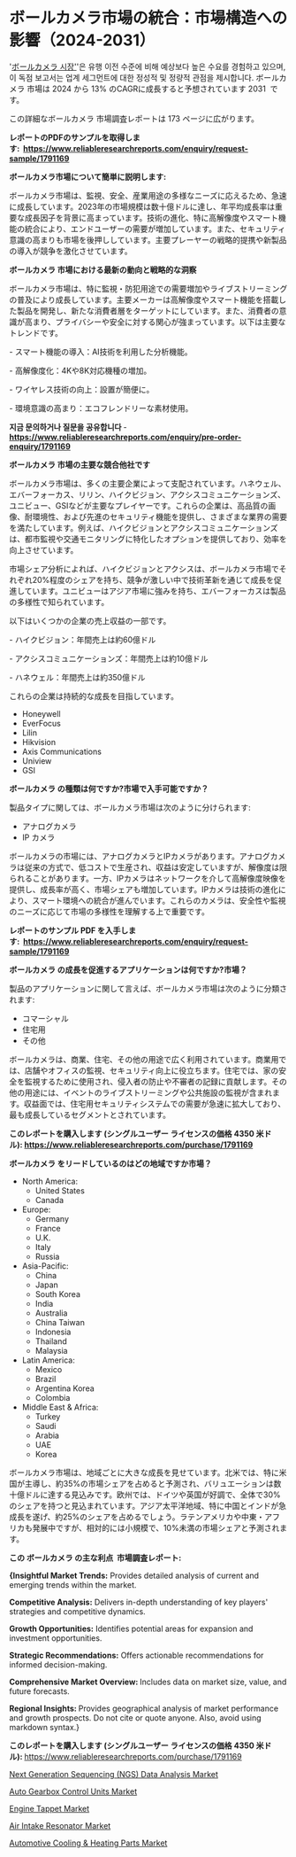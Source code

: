 <p><h1>ボールカメラ市場の統合：市場構造への影響（2024-2031）</h1></p><p>'<a href="https://www.reliableresearchreports.com/ball-cameras-r1791169?utm_campaign=110&utm_medium=36&utm_source=Github&utm_content=ia&utm_term=03112024&utm_id=ball-cameras">ボールカメラ 시장'</a>'은 유행 이전 수준에 비해 예상보다 높은 수요를 경험하고 있으며, 이 독점 보고서는 업계 세그먼트에 대한 정성적 및 정량적 관점을 제시합니다. ボールカメラ 市場は 2024 から 13% のCAGRに成長すると予想されています 2031&nbsp; です。</p>
<p>この詳細なボールカメラ 市場調査レポートは 173 ページに広がります。</p>
<p><strong>レポートのPDFのサンプルを取得します</strong><strong>:&nbsp;&nbsp;<a href="https://www.reliableresearchreports.com/enquiry/request-sample/1791169?utm_campaign=110&utm_medium=36&utm_source=Github&utm_content=ia&utm_term=03112024&utm_id=ball-cameras">https://www.reliableresearchreports.com/enquiry/request-sample/1791169</a></strong></p>
<p><strong>ボールカメラ市場について簡単に説明します:</strong></p>
<p><p>ボールカメラ市場は、監視、安全、産業用途の多様なニーズに応えるため、急速に成長しています。2023年の市場規模は数十億ドルに達し、年平均成長率は重要な成長因子を背景に高まっています。技術の進化、特に高解像度やスマート機能の統合により、エンドユーザーの需要が増加しています。また、セキュリティ意識の高まりも市場を後押ししています。主要プレーヤーの戦略的提携や新製品の導入が競争を激化させています。</p></p>
<p><strong>ボールカメラ 市場における最新の動向と戦略的な洞察</strong></p>
<p><p>ボールカメラ市場は、特に監視・防犯用途での需要増加やライブストリーミングの普及により成長しています。主要メーカーは高解像度やスマート機能を搭載した製品を開発し、新たな消費者層をターゲットにしています。また、消費者の意識が高まり、プライバシーや安全に対する関心が強まっています。以下は主要なトレンドです。</p><p>- スマート機能の導入：AI技術を利用した分析機能。</p><p>- 高解像度化：4Kや8K対応機種の増加。</p><p>- ワイヤレス技術の向上：設置が簡便に。</p><p>- 環境意識の高まり：エコフレンドリーな素材使用。</p></p>
<p><strong>지금 문의하거나 질문을 공유합니다</strong><strong>&nbsp;</strong>-<strong><a href="https://www.reliableresearchreports.com/enquiry/pre-order-enquiry/1791169?utm_campaign=110&utm_medium=36&utm_source=Github&utm_content=ia&utm_term=03112024&utm_id=ball-cameras">https://www.reliableresearchreports.com/enquiry/pre-order-enquiry/1791169</a></strong></p>
<p><strong>ボールカメラ 市場の主要な競合他社です</strong></p>
<p><p>ボールカメラ市場は、多くの主要企業によって支配されています。ハネウェル、エバーフォーカス、リリン、ハイクビジョン、アクシスコミュニケーションズ、ユニビュー、GSIなどが主要なプレイヤーです。これらの企業は、高品質の画像、耐環境性、および先進のセキュリティ機能を提供し、さまざまな業界の需要を満たしています。例えば、ハイクビジョンとアクシスコミュニケーションズは、都市監視や交通モニタリングに特化したオプションを提供しており、効率を向上させています。</p><p>市場シェア分析によれば、ハイクビジョンとアクシスは、ボールカメラ市場でそれぞれ20%程度のシェアを持ち、競争が激しい中で技術革新を通じて成長を促進しています。ユニビューはアジア市場に強みを持ち、エバーフォーカスは製品の多様性で知られています。</p><p>以下はいくつかの企業の売上収益の一部です。</p><p>- ハイクビジョン：年間売上は約60億ドル</p><p>- アクシスコミュニケーションズ：年間売上は約10億ドル</p><p>- ハネウェル：年間売上は約350億ドル</p><p>これらの企業は持続的な成長を目指しています。</p></p>
<p><ul><li>Honeywell</li><li>EverFocus</li><li>Lilin</li><li>Hikvision</li><li>Axis Communications</li><li>Uniview</li><li>GSI</li></ul></p>
<p><strong>ボールカメラ の種類は何ですか?市場で入手可能ですか？</strong></p>
<p>製品タイプに関しては、ボールカメラ市場は次のように分けられます:</p>
<p><ul><li>アナログカメラ</li><li>IP カメラ</li></ul></p>
<p><p>ボールカメラの市場には、アナログカメラとIPカメラがあります。アナログカメラは従来の方式で、低コストで生産され、収益は安定していますが、解像度は限られることがあります。一方、IPカメラはネットワークを介して高解像度映像を提供し、成長率が高く、市場シェアも増加しています。IPカメラは技術の進化により、スマート環境への統合が進んでいます。これらのカメラは、安全性や監視のニーズに応じて市場の多様性を理解する上で重要です。</p></p>
<p><strong>レポートのサンプル PDF を入手します:&nbsp;</strong><strong>&nbsp;<a href="https://www.reliableresearchreports.com/enquiry/request-sample/1791169?utm_campaign=110&utm_medium=36&utm_source=Github&utm_content=ia&utm_term=03112024&utm_id=ball-cameras">https://www.reliableresearchreports.com/enquiry/request-sample/1791169</a></strong></p>
<p><strong>ボールカメラ の成長を促進するアプリケーションは何ですか?市場？</strong></p>
<p>製品のアプリケーションに関して言えば、ボールカメラ市場は次のように分類されます:</p>
<p><ul><li>コマーシャル</li><li>住宅用</li><li>その他</li></ul></p>
<p><p>ボールカメラは、商業、住宅、その他の用途で広く利用されています。商業用では、店舗やオフィスの監視、セキュリティ向上に役立ちます。住宅では、家の安全を監視するために使用され、侵入者の防止や不審者の記録に貢献します。その他の用途には、イベントのライブストリーミングや公共施設の監視が含まれます。収益面では、住宅用セキュリティシステムでの需要が急速に拡大しており、最も成長しているセグメントとされています。</p></p>
<p><strong>このレポートを購入します (シングルユーザー ライセンスの価格 4350 米ドル):</strong><strong>&nbsp;<a href="https://www.reliableresearchreports.com/purchase/1791169?utm_campaign=110&utm_medium=36&utm_source=Github&utm_content=ia&utm_term=03112024&utm_id=ball-cameras">https://www.reliableresearchreports.com/purchase/1791169</a></strong></p>
<p><strong>ボールカメラ をリードしているのはどの地域ですか市場？</strong></p>
<p><ul>
    <li>
        North America:
        <ul>
            <li>United States</li>
            <li>Canada</li>
        </ul>
    </li>
    <li>
        Europe:
        <ul>
            <li>Germany</li>
            <li>France</li>
            <li>U.K.</li>
            <li>Italy</li>
            <li>Russia</li>
        </ul>
    </li>
    <li>
        Asia-Pacific:
        <ul>
            <li>China</li>
            <li>Japan</li>
            <li>South Korea</li>
            <li>India</li>
            <li>Australia</li>
            <li>China Taiwan</li>
            <li>Indonesia</li>
            <li>Thailand</li>
            <li>Malaysia</li>
        </ul>
    </li>
    <li>
        Latin America:
        <ul>
            <li>Mexico</li>
            <li>Brazil</li>
            <li>Argentina Korea</li>
            <li>Colombia</li>
        </ul>
    </li>
    <li>
        Middle East & Africa:
        <ul>
            <li>Turkey</li>
            <li>Saudi</li>
            <li>Arabia</li>
            <li>UAE</li>
            <li>Korea</li>
        </ul>
    </li>
    </ul></p>
<p><p>ボールカメラ市場は、地域ごとに大きな成長を見せています。北米では、特に米国が主導し、約35%の市場シェアを占めると予測され、バリュエーションは数十億ドルに達する見込みです。欧州では、ドイツや英国が好調で、全体で30%のシェアを持つと見込まれています。アジア太平洋地域、特に中国とインドが急成長を遂げ、約25%のシェアを占めるでしょう。ラテンアメリカや中東・アフリカも発展中ですが、相対的には小規模で、10%未満の市場シェアと予測されます。</p></p>
<p><strong>この ボールカメラ の主な利点&nbsp; 市場調査レポート:</strong></p>
<p><strong>{Insightful Market Trends:</strong> Provides detailed analysis of current and emerging trends within the market.</p>
<p><strong>Competitive Analysis:</strong> Delivers in-depth understanding of key players' strategies and competitive dynamics.</p>
<p><strong>Growth Opportunities:</strong> Identifies potential areas for expansion and investment opportunities.</p>
<p><strong>Strategic Recommendations:</strong> Offers actionable recommendations for informed decision-making.</p>
<p><strong>Comprehensive Market Overview: </strong>Includes data on market size, value, and future forecasts.</p>
<p><strong>Regional Insights: </strong>Provides geographical analysis of market performance and growth prospects. Do not cite or quote anyone. Also, avoid using markdown syntax.}</p>
<p><strong>このレポートを購入します (シングルユーザー ライセンスの価格 4350 米ドル):&nbsp;</strong><a href="https://www.reliableresearchreports.com/purchase/1791169?utm_campaign=110&utm_medium=36&utm_source=Github&utm_content=ia&utm_term=03112024&utm_id=ball-cameras">https://www.reliableresearchreports.com/purchase/1791169</a></p>
<p><p><a href="https://issuu.com/reportprime-2/docs/next-generation-sequencing-ngs-data_a2dcaed3ffcbb3?utm_campaign=110&utm_medium=36&utm_source=Github&utm_content=ia&utm_term=03112024&utm_id=ball-cameras">Next Generation Sequencing (NGS) Data Analysis Market</a></p><p><a href="https://www.linkedin.com/pulse/disruption-innovation-auto-gearbox-control-units-industry-market-ixgue?utm_campaign=110&utm_medium=36&utm_source=Github&utm_content=ia&utm_term=03112024&utm_id=ball-cameras">Auto Gearbox Control Units Market</a></p><p><a href="https://github.com/kathiestrine5ty/Market-Research-Report-List-1/blob/main/engine-tappet-market.md?utm_campaign=110&utm_medium=36&utm_source=Github&utm_content=ia&utm_term=03112024&utm_id=ball-cameras">Engine Tappet Market</a></p><p><a href="https://github.com/alesiasc0na/Market-Research-Report-List-1/blob/main/air-intake-resonator-market.md?utm_campaign=110&utm_medium=36&utm_source=Github&utm_content=ia&utm_term=03112024&utm_id=ball-cameras">Air Intake Resonator Market</a></p><p><a href="https://www.linkedin.com/pulse/automotive-cooling-heating-parts-market-maturity-analysis-regional-zxale?utm_campaign=110&utm_medium=36&utm_source=Github&utm_content=ia&utm_term=03112024&utm_id=ball-cameras">Automotive Cooling & Heating Parts Market</a></p></p>
<p>&nbsp;</p>